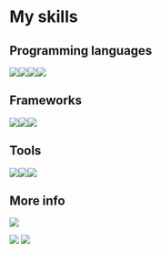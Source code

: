 # My skills
## Programming languages
<img src="https://img.shields.io/badge/Python-14354C?style=for-the-badge&logo=python&logoColor=white"></img><img src="https://img.shields.io/badge/JavaScript-F7DF1E?style=for-the-badge&logo=javascript&logoColor=black"></img><img src="https://img.shields.io/badge/C%2B%2B-00599C?style=for-the-badge&logo=c%2B%2B&logoColor=white"></img><img src="https://img.shields.io/badge/HTML-239120?style=for-the-badge&logo=html5&logoColor=white"></img>

## Frameworks
<img src="https://img.shields.io/badge/Flask-000000?style=for-the-badge&logo=flask&logoColor=white"></img><img src="https://img.shields.io/badge/Django-092E20?style=for-the-badge&logo=django&logoColor=white"></img><img src="https://img.shields.io/badge/Opencv-8b1df2?style=for-the-badge&logo=Opencv&logoColor=white"></img>

## Tools
<img src="https://img.shields.io/badge/SQLite-07405E?style=for-the-badge&logo=sqlite&logoColor=white"></img><img src="https://img.shields.io/badge/Microsoft_Excel-217346?style=for-the-badge&logo=microsoft-excel&logoColor=white"></img><img src="https://img.shields.io/badge/Git-E34F26?style=for-the-badge&logo=git&logoColor=white"></img>
  
## More info
<img src="https://github-readme-streak-stats.herokuapp.com/?user=docafavarato&theme=dark"/>
  
<a href="mailto:docafavarato@gmail.com" target="_blank"><img src="https://img.shields.io/badge/Gmail-D14836?style=for-the-badge&logo=gmail&logoColor=white"></img></a>
<a href="https://www.linkedin.com/in/jo%C3%A3o-pedro-favarato-71z00b204/" target="_blank"><img src="https://img.shields.io/badge/-LinkedIn-%230077B5?style=for-the-badge&logo=linkedin&logoColor=white" target="_blank"></a> 

